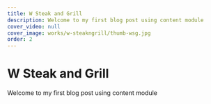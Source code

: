 ```yaml
---
title: W Steak and Grill
description: Welcome to my first blog post using content module
cover_video: null
cover_image: works/w-steakngrill/thumb-wsg.jpg
order: 2
---
```


# W Steak and Grill

Welcome to my first blog post using content module